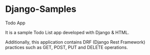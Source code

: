 # Django-Samples
  Todo App

  It is a sample Todo List app developed with Django & HTML. 

  Additionally, this application contains DRF (Django Rest Framework) practices such as GET, POST, PUT and DELETE operations.
